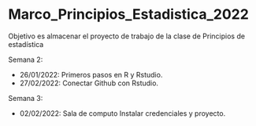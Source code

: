 # Marco_Principios_Estadistica_2022
Objetivo es almacenar el proyecto de trabajo de la clase de Principios de estadística

Semana 2: 
+ 26/01/2022: Primeros pasos en R y Rstudio.
+ 27/02/2022: Conectar Github con Rstudio.

Semana 3:
+ 02/02/2022: Sala de computo Instalar credenciales y proyecto.
